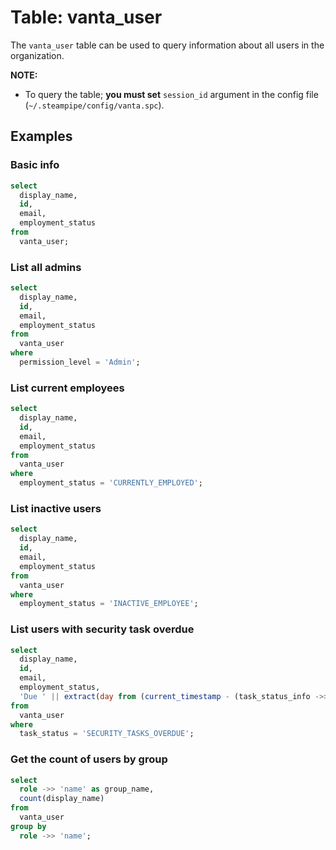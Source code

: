 # Table: vanta_user

The `vanta_user` table can be used to query information about all users in the organization.

**NOTE:**

- To query the table; **you must set** `session_id` argument in the config file (`~/.steampipe/config/vanta.spc`).

## Examples

### Basic info

```sql
select
  display_name,
  id,
  email,
  employment_status
from
  vanta_user;
```

### List all admins

```sql
select
  display_name,
  id,
  email,
  employment_status
from
  vanta_user
where
  permission_level = 'Admin';
```

### List current employees

```sql
select
  display_name,
  id,
  email,
  employment_status
from
  vanta_user
where
  employment_status = 'CURRENTLY_EMPLOYED';
```

### List inactive users

```sql
select
  display_name,
  id,
  email,
  employment_status
from
  vanta_user
where
  employment_status = 'INACTIVE_EMPLOYEE';
```

### List users with security task overdue

```sql
select
  display_name,
  id,
  email,
  employment_status,
  'Due ' || extract(day from (current_timestamp - (task_status_info ->> 'dueDate')::timestamp)) || ' day(s) ago.' as security_task_status
from
  vanta_user
where
  task_status = 'SECURITY_TASKS_OVERDUE';
```

### Get the count of users by group

```sql
select
  role ->> 'name' as group_name,
  count(display_name)
from
  vanta_user
group by
  role ->> 'name';
```

